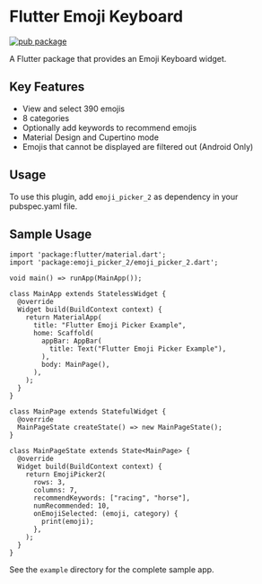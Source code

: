 # Flutter Emoji Keyboard

[![pub package](https://img.shields.io/pub/v/emoji_picker_2.svg)](https://pub.dartlang.org/packages/emoji_picker_2)

A Flutter package that provides an Emoji Keyboard widget.

## Key Features
* View and select 390 emojis
* 8 categories
* Optionally add keywords to recommend emojis
* Material Design and Cupertino mode
* Emojis that cannot be displayed are filtered out (Android Only)


## Usage
To use this plugin, add `emoji_picker_2` as dependency in your pubspec.yaml file.

## Sample Usage

```
import 'package:flutter/material.dart';
import 'package:emoji_picker_2/emoji_picker_2.dart';

void main() => runApp(MainApp());

class MainApp extends StatelessWidget {
  @override
  Widget build(BuildContext context) {
    return MaterialApp(
      title: "Flutter Emoji Picker Example",
      home: Scaffold(
        appBar: AppBar(
          title: Text("Flutter Emoji Picker Example"),
        ),
        body: MainPage(),
      ),
    );
  }
}

class MainPage extends StatefulWidget {
  @override
  MainPageState createState() => new MainPageState();
}

class MainPageState extends State<MainPage> {
  @override
  Widget build(BuildContext context) {
    return EmojiPicker2(
      rows: 3,
      columns: 7,
      recommendKeywords: ["racing", "horse"],
      numRecommended: 10,
      onEmojiSelected: (emoji, category) {
        print(emoji);
      },
    );
  }
}
```
See the `example` directory for the complete sample app.
